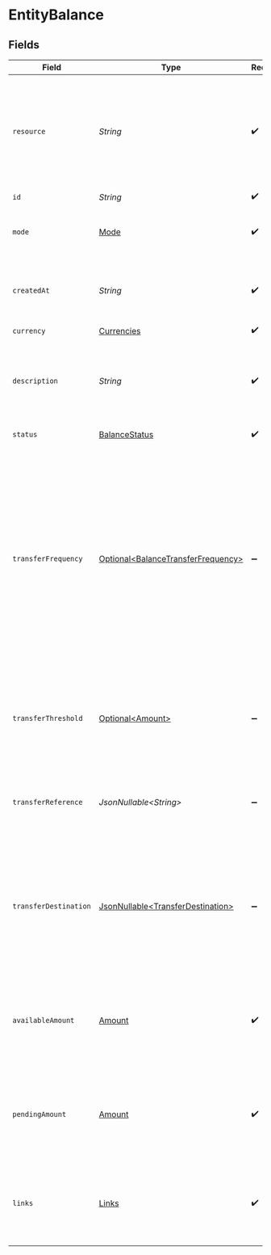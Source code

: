 # EntityBalance


## Fields

| Field                                                                                                                                                                                                                   | Type                                                                                                                                                                                                                    | Required                                                                                                                                                                                                                | Description                                                                                                                                                                                                             | Example                                                                                                                                                                                                                 |
| ----------------------------------------------------------------------------------------------------------------------------------------------------------------------------------------------------------------------- | ----------------------------------------------------------------------------------------------------------------------------------------------------------------------------------------------------------------------- | ----------------------------------------------------------------------------------------------------------------------------------------------------------------------------------------------------------------------- | ----------------------------------------------------------------------------------------------------------------------------------------------------------------------------------------------------------------------- | ----------------------------------------------------------------------------------------------------------------------------------------------------------------------------------------------------------------------- |
| `resource`                                                                                                                                                                                                              | *String*                                                                                                                                                                                                                | :heavy_check_mark:                                                                                                                                                                                                      | Indicates the response contains a balance object. Will always contain the string `balance` for this endpoint.                                                                                                           | balance                                                                                                                                                                                                                 |
| `id`                                                                                                                                                                                                                    | *String*                                                                                                                                                                                                                | :heavy_check_mark:                                                                                                                                                                                                      | N/A                                                                                                                                                                                                                     | bal_gVMhHKqSSRYJyPsuoPNFH                                                                                                                                                                                               |
| `mode`                                                                                                                                                                                                                  | [Mode](../../models/components/Mode.md)                                                                                                                                                                                 | :heavy_check_mark:                                                                                                                                                                                                      | Whether this entity was created in live mode or in test mode.                                                                                                                                                           | live                                                                                                                                                                                                                    |
| `createdAt`                                                                                                                                                                                                             | *String*                                                                                                                                                                                                                | :heavy_check_mark:                                                                                                                                                                                                      | The entity's date and time of creation, in [ISO 8601](https://en.wikipedia.org/wiki/ISO_8601) format.                                                                                                                   | 2024-03-20T09:13:37.0Z                                                                                                                                                                                                  |
| `currency`                                                                                                                                                                                                              | [Currencies](../../models/components/Currencies.md)                                                                                                                                                                     | :heavy_check_mark:                                                                                                                                                                                                      | N/A                                                                                                                                                                                                                     | EUR                                                                                                                                                                                                                     |
| `description`                                                                                                                                                                                                           | *String*                                                                                                                                                                                                                | :heavy_check_mark:                                                                                                                                                                                                      | The description or name of the balance. Can be used to denote the purpose of the balance.                                                                                                                               | Balance description                                                                                                                                                                                                     |
| `status`                                                                                                                                                                                                                | [BalanceStatus](../../models/components/BalanceStatus.md)                                                                                                                                                               | :heavy_check_mark:                                                                                                                                                                                                      | The status of the balance.                                                                                                                                                                                              | active                                                                                                                                                                                                                  |
| `transferFrequency`                                                                                                                                                                                                     | [Optional\<BalanceTransferFrequency>](../../models/components/BalanceTransferFrequency.md)                                                                                                                              | :heavy_minus_sign:                                                                                                                                                                                                      | The frequency with which the available amount on the balance will be settled to the configured transfer<br/>destination.<br/><br/>Settlements created during weekends or on bank holidays will take place on the next business day. | daily                                                                                                                                                                                                                   |
| `transferThreshold`                                                                                                                                                                                                     | [Optional\<Amount>](../../models/components/Amount.md)                                                                                                                                                                  | :heavy_minus_sign:                                                                                                                                                                                                      | In v2 endpoints, monetary amounts are represented as objects with a `currency` and `value` field.                                                                                                                       |                                                                                                                                                                                                                         |
| `transferReference`                                                                                                                                                                                                     | *JsonNullable\<String>*                                                                                                                                                                                                 | :heavy_minus_sign:                                                                                                                                                                                                      | The transfer reference set to be included in all the transfers for this balance.                                                                                                                                        | RF12-3456-7890-1234                                                                                                                                                                                                     |
| `transferDestination`                                                                                                                                                                                                   | [JsonNullable\<TransferDestination>](../../models/components/TransferDestination.md)                                                                                                                                    | :heavy_minus_sign:                                                                                                                                                                                                      | The destination where the available amount will be automatically transferred to according to the configured<br/>transfer frequency.                                                                                     |                                                                                                                                                                                                                         |
| `availableAmount`                                                                                                                                                                                                       | [Amount](../../models/components/Amount.md)                                                                                                                                                                             | :heavy_check_mark:                                                                                                                                                                                                      | In v2 endpoints, monetary amounts are represented as objects with a `currency` and `value` field.                                                                                                                       |                                                                                                                                                                                                                         |
| `pendingAmount`                                                                                                                                                                                                         | [Amount](../../models/components/Amount.md)                                                                                                                                                                             | :heavy_check_mark:                                                                                                                                                                                                      | In v2 endpoints, monetary amounts are represented as objects with a `currency` and `value` field.                                                                                                                       |                                                                                                                                                                                                                         |
| `links`                                                                                                                                                                                                                 | [Links](../../models/components/Links.md)                                                                                                                                                                               | :heavy_check_mark:                                                                                                                                                                                                      | An object with several relevant URLs. Every URL object will contain an `href` and a `type` field.                                                                                                                       |                                                                                                                                                                                                                         |